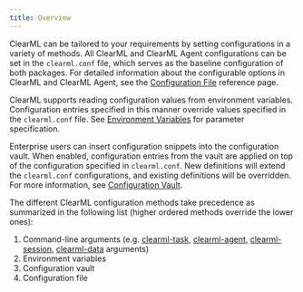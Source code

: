 ```yaml
---
title: Overview
---
```


ClearML can be tailored to your requirements by setting configurations in a variety of methods. All ClearML and ClearML 
Agent configurations can be set in the `clearml.conf` file, which serves as the baseline configuration of both packages. 
For detailed information about the configurable options in ClearML and ClearML Agent, see the 
[Configuration File](clearml_conf.md) reference page. 

ClearML supports reading configuration values from environment variables. Configuration entries specified
in this manner override values specified in the `clearml.conf` file. See [Environment Variables](env_vars.md) for parameter
specification.

Enterprise users can insert configuration snippets into the configuration vault. When enabled, configuration entries 
from the vault are applied on top of the configuration specified in `clearml.conf`. New definitions will extend the
`clearml.conf` configurations, and existing definitions will be overridden. For more information, see [Configuration Vault](../webapp/settings/webapp_settings_profile.md#configuration-vault).

The different ClearML configuration methods take precedence as summarized in the following list (higher ordered methods 
override the lower ones):
1. Command-line arguments (e.g. [clearml-task](../apps/clearml_task.md#command-line-options), [clearml-agent](../clearml_agent/clearml_agent_ref.md), 
   [clearml-session](../apps/clearml_session.md#command-line-options), [clearml-data](../clearml_data/clearml_data_cli.md) 
   arguments) 
1. Environment variables
1. Configuration vault
1. Configuration file
